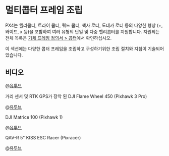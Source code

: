 # 멀티콥터 프레임 조립

PX4는 헬리콥터, 트라이 콥터, 쿼드 콥터, 헥사 로터, 도데카 로터 등의 다양한 형상 (+, 와이드, x 등)을 포함하여 여러 유형의 단일 및 다중 헬리콥터를 지원합니다. 지원되는 전체 목록은 [기체 프레임 정의서 > 콥터](../airframes/airframe_reference.md#copter)에서 확인하십시오.

이 섹션에는 다양한 콥터 프레임을 조립하고 구성하기위한 조립 절치와 지침이 기술되어 있습니다.

## 비디오

@[유투브](https://www.youtube.com/watch?v=LnUmYgAINBc&vq=hd720)

거리 센서 및 RTK GPS가 장착 된 DJI Flame Wheel 450 (Pixhawk 3 Pro)

@[유투브](https://www.youtube.com/watch?v=JovSwzoTepU)

DJI Matrice 100 (Pixhawk 1)

@[유투브](https://www.youtube.com/watch?v=3OGs0ONemGc)

QAV-R 5" KISS ESC Racer (Pixracer)

@[유투브](https://youtu.be/wMYgqvsNEwQ)
